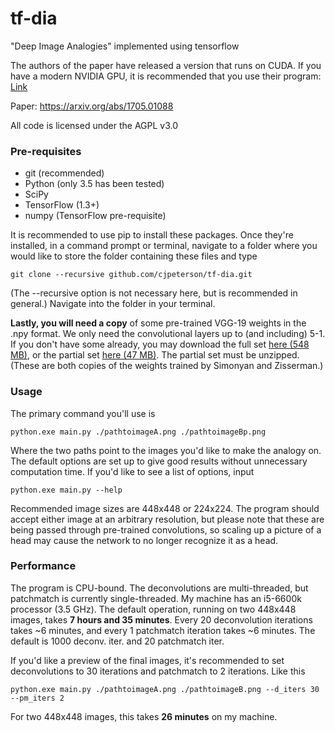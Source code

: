 # tf-dia
"Deep Image Analogies" implemented using tensorflow

The authors of the paper have released a version that runs on CUDA. If you have a modern NVIDIA GPU, it is recommended that you use their program: [Link](https://github.com/msracver/Deep-Image-Analogy)

Paper: https://arxiv.org/abs/1705.01088

All code is licensed under the AGPL v3.0

### Pre-requisites

* git (recommended)
* Python (only 3.5 has been tested)
* SciPy
* TensorFlow (1.3+)
* numpy (TensorFlow pre-requisite)

It is recommended to use pip to install these packages. Once they're installed, in a command prompt or terminal, navigate to a folder where you would like to store the folder containing these files and type

`git clone --recursive github.com/cjpeterson/tf-dia.git`

(The --recursive option is not necessary here, but is recommended in general.) Navigate into the folder in your terminal.

**Lastly, you will need a copy** of some pre-trained VGG-19 weights in the .npy format. We only need the convolutional layers up to (and including) 5-1. If you don't have some already, you may download the full set [here (548 MB)](https://mega.nz/#!xZ8glS6J!MAnE91ND_WyfZ_8mvkuSa2YcA7q-1ehfSm-Q1fxOvvs), or the partial set [here (47 MB)](https://mega.nz/#!ExIzTZxA!3nAgY2soeU5HGcah2HYTWuIQYz48b-xp5Gf2r6Q3I0Q). The partial set must be unzipped. (These are both copies of the weights trained by Simonyan and Zisserman.)

### Usage

The primary command you'll use is

`python.exe main.py ./pathtoimageA.png ./pathtoimageBp.png`

Where the two paths point to the images you'd like to make the analogy on. The default options are set up to give good results without unnecessary computation time. If you'd like to see a list of options, input

`python.exe main.py --help`

Recommended image sizes are 448x448 or 224x224. The program should accept either image at an arbitrary resolution, but please note that these are being passed through pre-trained convolutions, so scaling up a picture of a head may cause the network to no longer recognize it as a head.

### Performance

The program is CPU-bound. The deconvolutions are multi-threaded, but patchmatch is currently single-threaded. My machine has an i5-6600k processor (3.5 GHz). The default operation, running on two 448x448 images, takes **7 hours and 35 minutes**. Every 20 deconvolution iterations takes ~6 minutes, and every 1 patchmatch iteration takes ~6 minutes. The default is 1000 deconv. iter. and 20 patchmatch iter.

If you'd like a preview of the final images, it's recommended to set deconvolutions to 30 iterations and patchmatch to 2 iterations. Like this

`python.exe main.py ./pathtoimageA.png ./pathtoimageB.png --d_iters 30 --pm_iters 2`

For two 448x448 images, this takes **26 minutes** on my machine.
